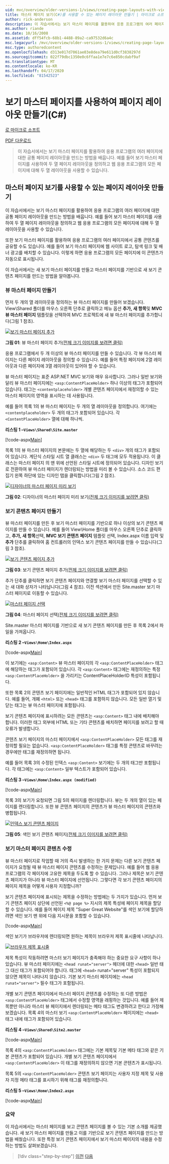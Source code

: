 ```yaml
---
uid: mvc/overview/older-versions-1/views/creating-page-layouts-with-view-master-pages-cs
title: 마스터 페이지 보기(C#)를 사용할 수 있는 페이지 레이아웃 만들기 | 마이크로 소프트 문서
author: rick-anderson
description: 이 자습서에서는 보기 마스터 페이지를 활용하여 응용 프로그램의 여러 페이지에 대한 공통 페이지 레이아웃을 만드는 방법을 배웁니다. 당신은 사용할 수 있습니다 ...
ms.author: riande
ms.date: 10/16/2008
ms.assetid: dff54fcb-68b1-4488-89a2-ca97532d6a4c
msc.legacyurl: /mvc/overview/older-versions-1/views/creating-page-layouts-with-view-master-pages-cs
msc.type: authoredcontent
ms.openlocfilehash: d313e017d7061ae03e8dea79e611d0cf3838297d
ms.sourcegitcommit: 022f79dbc1350e0c6ffaa1e7e7c6e850cdabf9af
ms.translationtype: MT
ms.contentlocale: ko-KR
ms.lasthandoff: 04/17/2020
ms.locfileid: "81542523"
---
```

# <a name="creating-page-layouts-with-view-master-pages-c"></a>보기 마스터 페이지를 사용하여 페이지 레이아웃 만들기(C#)

[로 마이크로 소프트](https://github.com/microsoft)

[PDF 다운로드](https://download.microsoft.com/download/e/f/3/ef3f2ff6-7424-48f7-bdaa-180ef64c3490/ASPNET_MVC_Tutorial_12_CS.pdf)

> 이 자습서에서는 보기 마스터 페이지를 활용하여 응용 프로그램의 여러 페이지에 대한 공통 페이지 레이아웃을 만드는 방법을 배웁니다. 예를 들어 보기 마스터 페이지를 사용하여 두 열 페이지 레이아웃을 정의하고 웹 응용 프로그램의 모든 페이지에 대해 두 열 레이아웃을 사용할 수 있습니다.

## <a name="creating-page-layouts-with-view-master-pages"></a>마스터 페이지 보기를 사용할 수 있는 페이지 레이아웃 만들기

이 자습서에서는 보기 마스터 페이지를 활용하여 응용 프로그램의 여러 페이지에 대한 공통 페이지 레이아웃을 만드는 방법을 배웁니다. 예를 들어 보기 마스터 페이지를 사용하여 두 열 페이지 레이아웃을 정의하고 웹 응용 프로그램의 모든 페이지에 대해 두 열 레이아웃을 사용할 수 있습니다.

또한 보기 마스터 페이지를 활용하여 응용 프로그램의 여러 페이지에서 공통 콘텐츠를 공유할 수도 있습니다. 예를 들어 보기 마스터 페이지에 웹 사이트 로고, 탐색 링크 및 배너 광고를 배치할 수 있습니다. 이렇게 하면 응용 프로그램의 모든 페이지에 이 콘텐츠가 자동으로 표시됩니다.

이 자습서에서는 새 보기 마스터 페이지를 만들고 마스터 페이지를 기반으로 새 보기 콘텐츠 페이지를 만드는 방법을 알아봅니다.

### <a name="creating-a-view-master-page"></a>뷰 마스터 페이지 만들기

먼저 두 개의 열 레이아웃을 정의하는 뷰 마스터 페이지를 만들어 보겠습니다. View\Shared 폴더를 마우스 오른쪽 단추로 클릭하고 메뉴 옵션 **추가, 새 항목**및 **MVC 뷰 마스터 페이지** 템플릿을 선택하여 MVC 프로젝트에 새 뷰 마스터 페이지를 추가합니다(그림 1 참조).

[![보기 마스터 페이지 추가](creating-page-layouts-with-view-master-pages-cs/_static/image2.png)](creating-page-layouts-with-view-master-pages-cs/_static/image1.png)

**그림 01**: 뷰 마스터 페이지 추가[(전체 크기 이미지를 보려면 클릭)](creating-page-layouts-with-view-master-pages-cs/_static/image3.png)

응용 프로그램에서 두 개 이상의 뷰 마스터 페이지를 만들 수 있습니다. 각 뷰 마스터 페이지는 다른 페이지 레이아웃을 정의할 수 있습니다. 예를 들어 특정 페이지에 2열 레이아웃과 다른 페이지에 3열 레이아웃이 있어야 할 수 있습니다.

뷰 마스터 페이지는 표준 ASP.NET MVC 보기와 매우 유사합니다. 그러나 일반 보기와 달리 뷰 마스터 페이지에는 `<asp:ContentPlaceHolder>` 하나 이상의 태그가 포함되어 있습니다. 태그는 `<contentplaceholder>` 개별 콘텐츠 페이지에서 재정의할 수 있는 마스터 페이지의 영역을 표시하는 데 사용됩니다.

예를 들어 목록 1의 뷰 마스터 페이지는 두 개의 열 레이아웃을 정의합니다. 여기에는 `<contentplaceholder>` 두 개의 태그가 포함되어 있습니다. 각 `<ContentPlaceHolder>` 열에 대해 하나씩.

**리스팅 1 –`Views\Shared\Site.master`**

[!code-aspx[Main](creating-page-layouts-with-view-master-pages-cs/samples/sample1.aspx)]

목록 1의 뷰 마스터 페이지의 본문에는 두 열에 해당하는 두 `<div>` 개의 태그가 포함되어 있습니다. 계단식 스타일 시트 열 클래스는 `<div>` 두 태그에 모두 적용됩니다. 이 클래스는 마스터 페이지 의 맨 위에 선언된 스타일 시트에 정의되어 있습니다. 디자인 보기로 전환하여 뷰 마스터 페이지가 렌더링되는 방법을 미리 볼 수 있습니다. 소스 코드 편집기 왼쪽 하단에 있는 디자인 탭을 클릭합니다(그림 2 참조).

[![디자이너의 마스터 페이지 미리 보기](creating-page-layouts-with-view-master-pages-cs/_static/image5.png)](creating-page-layouts-with-view-master-pages-cs/_static/image4.png)

**그림 02**: 디자이너의 마스터 페이지 미리 보기[(전체 크기 이미지를 보려면 클릭)](creating-page-layouts-with-view-master-pages-cs/_static/image6.png)

### <a name="creating-a-view-content-page"></a>보기 콘텐츠 페이지 만들기

뷰 마스터 페이지를 만든 후 보기 마스터 페이지를 기반으로 하나 이상의 보기 콘텐츠 페이지를 만들 수 있습니다. 예를 들어 View\Home 폴더를 마우스 오른쪽 단추로 클릭하고, **추가, 새 항목**선택, **MVC 보기 콘텐츠 페이지** 템플릿 선택, Index.aspx 이름 입력 및 **추가** 단추를 클릭하여 홈 컨트롤러의 인덱스 보기 콘텐츠 페이지를 만들 수 있습니다(그림 3 참조).

[![보기 콘텐츠 페이지 추가](creating-page-layouts-with-view-master-pages-cs/_static/image8.png)](creating-page-layouts-with-view-master-pages-cs/_static/image7.png)

**그림 03**: 보기 콘텐츠 페이지 추가[(전체 크기 이미지를 보려면 클릭)](creating-page-layouts-with-view-master-pages-cs/_static/image9.png)

추가 단추를 클릭하면 보기 콘텐츠 페이지와 연결할 보기 마스터 페이지를 선택할 수 있는 새 대화 상자가 나타납니다(그림 4 참조). 이전 섹션에서 만든 Site.master 보기 마스터 페이지로 이동할 수 있습니다.

[![마스터 페이지 선택](creating-page-layouts-with-view-master-pages-cs/_static/image11.png)](creating-page-layouts-with-view-master-pages-cs/_static/image10.png)

**그림 04**: 마스터 페이지 선택[(전체 크기 이미지를 보려면 클릭)](creating-page-layouts-with-view-master-pages-cs/_static/image12.png)

Site.master 마스터 페이지를 기반으로 새 보기 콘텐츠 페이지를 만든 후 목록 2에서 파일을 가져옵니다.

**리스팅 2 –`Views\Home\Index.aspx`**

[!code-aspx[Main](creating-page-layouts-with-view-master-pages-cs/samples/sample2.aspx)]

이 보기에는 `<asp:Content>` 뷰 마스터 페이지의 각 `<asp:ContentPlaceHolder>` 태그에 해당하는 태그가 포함되어 있습니다. 각 `<asp:Content>` 태그에는 재정의하는 특정 `<asp:ContentPlaceHolder>` 을 가리키는 ContentPlaceHolderID 특성이 포함됩니다.

또한 목록 2의 콘텐츠 보기 페이지에는 일반적인 HTML 태그가 포함되어 있지 않습니다. 예를 들어, 개폐 `<html>` 또는 `<head>` 태그를 포함하지 않습니다. 모든 일반 열기 및 닫는 태그는 뷰 마스터 페이지에 포함됩니다.

보기 콘텐츠 페이지에 표시하려는 모든 콘텐츠는 `<asp:Content>` 태그 내에 배치해야 합니다. 이러한 태그 외부에 HTML 또는 기타 콘텐츠를 배치하면 페이지를 보려고 할 때 오류가 발생합니다.

콘텐츠 보기 페이지의 마스터 페이지에서 `<asp:ContentPlaceHolder>` 모든 태그를 재정의할 필요는 없습니다. `<asp:ContentPlaceHolder>` 태그를 특정 콘텐츠로 바꾸려는 경우에만 태그를 재정의하면 됩니다.

예를 들어 목록 3의 수정된 인덱스 `<asp:Content>` 보기에는 두 개의 태그만 포함됩니다. 각 태그에는 `<asp:Content>` 일부 텍스트가 포함되어 있습니다.

**리스팅 3 –`Views\Home\Index.aspx (modified)`**

[!code-aspx[Main](creating-page-layouts-with-view-master-pages-cs/samples/sample3.aspx)]

목록 3의 보기가 요청되면 그림 5의 페이지를 렌더링합니다. 뷰는 두 개의 열이 있는 페이지를 렌더링합니다. 또한 뷰 콘텐츠 페이지의 콘텐츠가 뷰 마스터 페이지의 콘텐츠와 병합됩니다.

[![인덱스 보기 콘텐츠 페이지](creating-page-layouts-with-view-master-pages-cs/_static/image14.png)](creating-page-layouts-with-view-master-pages-cs/_static/image13.png)

**그림 05**: 색인 보기 콘텐츠 페이지[(전체 크기 이미지를 보려면 클릭)](creating-page-layouts-with-view-master-pages-cs/_static/image15.png)

### <a name="modifying-view-master-page-content"></a>보기 마스터 페이지 콘텐츠 수정

뷰 마스터 페이지로 작업할 때 거의 즉시 발생하는 한 가지 문제는 다른 보기 콘텐츠 페이지가 요청될 때 뷰 마스터 페이지 콘텐츠를 수정하는 문제입니다. 예를 들어 웹 응용 프로그램의 각 페이지에 고유한 제목을 두도록 할 수 있습니다. 그러나 제목은 보기 콘텐츠 페이지가 아니라 뷰 마스터 페이지에 선언됩니다. 그렇다면 각 보기 콘텐츠 페이지의 페이지 제목을 어떻게 사용자 지정합니까?

보기 콘텐츠 페이지에 표시되는 제목을 수정하는 방법에는 두 가지가 있습니다. 먼저 보기 콘텐츠 페이지 상단에 선언된 `<%@ page %>` 지시의 제목 특성에 페이지 제목을 할당할 수 있습니다. 예를 들어 페이지 제목 "Super Great Website"를 색인 보기에 할당하려면 색인 보기 맨 위에 다음 지시문을 포함할 수 있습니다.

[!code-aspx[Main](creating-page-layouts-with-view-master-pages-cs/samples/sample4.aspx)]

색인 보기가 브라우저에 렌더링되면 원하는 제목이 브라우저 제목 표시줄에 나타납니다.

[![브라우저 제목 표시줄](creating-page-layouts-with-view-master-pages-cs/_static/image17.png)](creating-page-layouts-with-view-master-pages-cs/_static/image16.png)

제목 특성이 작동하려면 마스터 보기 페이지가 충족해야 하는 중요한 요구 사항이 하나 있습니다. 뷰 마스터 페이지에는 `<head runat="server">` 헤더에 대한 `<head>` 일반 태그 대신 태그가 포함되어야 합니다. 태그에 `<head>` runat="server" 특성이 포함되지 않으면 제목이 나타나지 않습니다. 기본 보기 마스터 페이지에는 `<head runat="server">` 필수 태그가 포함됩니다.

개별 보기 콘텐츠 페이지에서 마스터 페이지 콘텐츠를 수정하는 또 다른 방법은 `<asp:ContentPlaceHolder>` 태그에서 수정할 영역을 래핑하는 것입니다. 예를 들어 제목뿐만 아니라 마스터 뷰 페이지에서 렌더링되는 메타 태그도 변경하려고 한다고 가정해 보겠습니다. 목록 4의 마스터 보기 `<asp:ContentPlaceHolder>` 페이지에는 `<head>` 태그 내에 태그가 포함되어 있습니다.

**리스팅 4 –`Views\Shared\Site2.master`**

[!code-aspx[Main](creating-page-layouts-with-view-master-pages-cs/samples/sample5.aspx)]

목록 4의 `<asp:ContentPlaceHolder>` 태그에는 기본 제목및 기본 메타 태그와 같은 기본 콘텐츠가 포함되어 있습니다. 개별 보기 콘텐츠 페이지에서 `<asp:ContentPlaceHolder>` 이 태그를 재정의하지 않으면 기본 콘텐츠가 표시됩니다.

목록 5의 `<asp:ContentPlaceHolder>` 콘텐츠 보기 페이지는 사용자 지정 제목 및 사용자 지정 메타 태그를 표시하기 위해 태그를 재정의합니다.

**리스팅 5 –`Views\Home\Index2.aspx`**

[!code-aspx[Main](creating-page-layouts-with-view-master-pages-cs/samples/sample6.aspx)]

### <a name="summary"></a>요약

이 자습서에서는 마스터 페이지를 보고 콘텐츠 페이지를 볼 수 있는 기본 소개를 제공했습니다. 새 보기 마스터 페이지를 만들고 이를 기반으로 보기 콘텐츠 페이지를 만드는 방법을 배웠습니다. 또한 특정 보기 콘텐츠 페이지에서 보기 마스터 페이지의 내용을 수정하는 방법도 살펴보겠습니다.

> [!div class="step-by-step"]
> [이전](using-the-tagbuilder-class-to-build-html-helpers-cs.md)
> [다음](passing-data-to-view-master-pages-cs.md)
